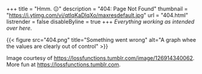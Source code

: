 +++
title = "Hmm. :expressionless:"
description = "404: Page Not Found"
thumbnail = "https://i.ytimg.com/vi/qtIqKaDlqXo/maxresdefault.jpg"
url = "404.html"
listrender = false
disableByline = true
+++
*Everything working as intended over here*.

{{< figure src="404.png" title="Something went wrong" alt="A graph whee the values are clearly out of control" >}}

Image courtesy of https://lossfunctions.tumblr.com/image/126914340062. More fun at https://lossfunctions.tumblr.com.






